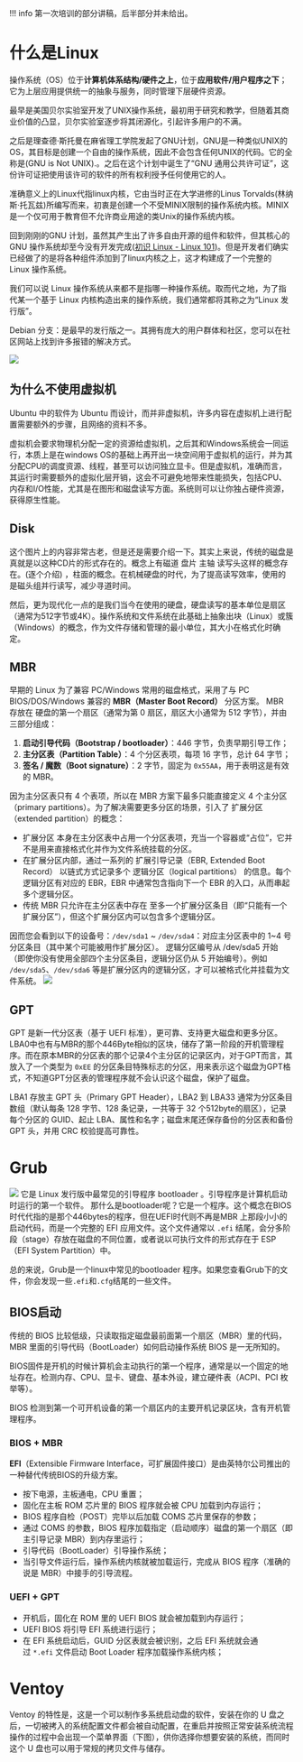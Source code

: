 !!! info
    第一次培训的部分讲稿，后半部分并未给出。

# 什么是Linux
操作系统（OS）位于**计算机体系结构/硬件之上**，位于**应用软件/用户程序之下**；它为上层应用提供统一的抽象与服务，同时管理下层硬件资源。

最早是美国贝尔实验室开发了UNIX操作系统，最初用于研究和教学，但随着其商业价值的凸显，贝尔实验室逐步将其闭源化，引起许多用户的不满。

之后是理查德·斯托曼在麻省理工学院发起了GNU计划，GNU是一种类似UNIX的OS，其目标是创建一个自由的操作系统，因此不会包含任何UNIX的代码。它的全称是(GNU is Not UNIX).。之后在这个计划中诞生了“GNU 通用公共许可证”，这份许可证把使用该许可的软件的所有权利授予任何使用它的人。

准确意义上的Linux代指linux内核，它由当时正在大学进修的Linus Torvalds(林纳斯·托瓦兹)所编写而来，初衷是创建一个不受MINIX限制的操作系统内核。MINIX是一个仅可用于教育但不允许商业用途的类Unix的操作系统内核。

回到刚刚的GNU 计划，虽然其产生出了许多自由开源的组件和软件，但其核心的 GNU 操作系统却至今没有开发完成([初识 Linux - Linux 101](https://101.lug.ustc.edu.cn/Ch01/#linux-origin))。但是开发者们确实已经做了的是将各种组件添加到了linux内核之上，这才构建成了一个完整的 Linux 操作系统。

我们可以说 Linux 操作系统从来都不是指哪一种操作系统。取而代之地，为了指代某一个基于 Linux 内核构造出来的操作系统，我们通常都将其称之为“Linux 发行版”。

Debian 分支：是最早的发行版之一。其拥有庞大的用户群体和社区，您可以在社区网站上找到许多报错的解决方式。

![](output_image/c370af95dc853faa65e9d51477335583.png)

## 为什么不使用虚拟机
Ubuntu 中的软件为 Ubuntu 而设计，而并非虚拟机，许多内容在虚拟机上进行配置需要额外的步骤，且网络的资料不多。

虚拟机会要求物理机分配一定的资源给虚拟机，之后其和Windows系统会一同运行，本质上是在windows OS的基础上再开出一块空间用于虚拟机的运行，并为其分配CPU的调度资源、线程，甚至可以访问独立显卡。但是虚拟机，准确而言，其运行时需要额外的虚拟化层开销，这会不可避免地带来性能损失，包括CPU、内存和I/O性能，尤其是在图形和磁盘读写方面。系统则可以让你独占硬件资源，获得原生性能。

## Disk
这个图片上的内容非常古老，但是还是需要介绍一下。其实上来说，传统的磁盘是真就是以这种CD片的形式存在的。概念上有磁道 盘片 主轴 读写头这样的概念存在。(逐个介绍) ，柱面的概念。在机械硬盘的时代，为了提高读写效率，使用的是磁头组并行读写，减少寻道时间。

然后，更为现代化一点的是我们当今在使用的硬盘，硬盘读写的基本单位是扇区（通常为512字节或4K）。操作系统和文件系统在此基础上抽象出块（Linux）或簇（Windows）的概念，作为文件存储和管理的最小单位，其大小在格式化时确定。

## MBR
早期的 Linux 为了兼容 PC/Windows 常用的磁盘格式，采用了与 PC BIOS/DOS/Windows 兼容的 **MBR（Master Boot Record）** 分区方案。  MBR 存放在 硬盘的第一个扇区（通常为第 0 扇区，扇区大小通常为 512 字节），并由三部分组成：

1. **启动引导代码（Bootstrap / bootloader）**：446 字节，负责早期引导工作；
2. **主分区表（Partition Table）**：4 个分区表项，每项 16 字节，总计 64 字节；
3. **签名 / 魔数（Boot signature）**：2 字节，固定为 `0x55AA`，用于表明这是有效的 MBR。

因为主分区表只有 4 个表项，所以在 MBR 方案下最多只能直接定义 4 个主分区（primary partitions）。为了解决需要更多分区的场景，引入了 扩展分区（extended partition）的概念：

- 扩展分区 本身在主分区表中占用一个分区表项，充当一个容器或“占位”，它并不是用来直接格式化并作为文件系统挂载的分区。
- 在扩展分区内部，通过一系列的 扩展引导记录（EBR, Extended Boot Record） 以链式方式记录多个 逻辑分区（logical partitions） 的信息。每个逻辑分区有对应的 EBR，EBR 中通常包含指向下一个 EBR 的入口，从而串起多个逻辑分区。
- 传统 MBR 只允许在主分区表中存在 至多一个扩展分区条目（即“只能有一个扩展分区”），但这个扩展分区内可以包含多个逻辑分区。

因而您会看到以下的设备号：`/dev/sda1` ~ `/dev/sda4`：对应主分区表中的 1~4 号分区条目（其中某个可能被用作扩展分区）。 逻辑分区编号从 /dev/sda5 开始（即使你没有使用全部四个主分区条目，逻辑分区仍从 5 开始编号）。例如 `/dev/sda5`、`/dev/sda6` 等是扩展分区内的逻辑分区，才可以被格式化并挂载为文件系统。
![](output_image/6925a6d015b7dffe1320379116347845.png)

## GPT
GPT 是新一代分区表（基于 UEFI 标准），更可靠、支持更大磁盘和更多分区。LBA0中也有与MBR的那个446Byte相似的区块，储存了第一阶段的开机管理程序。而在原本MBR的分区表的那个记录4个主分区的记录区内，对于GPT而言，其放入了一个类型为 `0xEE` 的分区条目特殊标志的分区，用来表示这个磁盘为GPT格式，不知道GPT分区表的管理程序就不会认识这个磁盘，保护了磁盘。

LBA1 存放主 GPT 头（Primary GPT Header），LBA2 到 LBA33 通常为分区条目数组（默认每条 128 字节、128 条记录，一共等于 32 个512byte的扇区），记录每个分区的 GUID、起止 LBA、属性和名字；磁盘末尾还保存备份的分区表和备份 GPT 头，并用 CRC 校验提高可靠性。

# Grub
![](output_image/bad91da8aed535fa4b0adaf08711ba3c.png)
它是 Linux 发行版中最常见的引导程序 bootloader 。引导程序是计算机启动时运行的第一个软件。 那什么是bootloader呢？它是一个程序。这个概念在BIOS时代代指的是那个446bytes的程序，但在UEFI时代则不再是MBR 上那段小小的启动代码，而是一个完整的 EFI 应用文件。这个文件通常以 `.efi` 结尾，会分多阶段（stage）存放在磁盘的不同位置，或者说以可执行文件的形式存在于 ESP（EFI System Partition）中。

总的来说，Grub是一个linux中常见的bootloader 程序。如果您查看Grub下的文件，你会发现一些`.efi`和`.cfg`结尾的一些文件。

## BIOS启动
传统的 BIOS 比较低级，只读取指定磁盘最前面第一个扇区（MBR）里的代码，MBR 里面的引导代码（BootLoader）如何启动操作系统 BIOS 是一无所知的。

BIOS固件是开机的时候计算机会主动执行的第一个程序，通常是以一个固定的地址存在。检测内存、CPU、显卡、键盘、基本外设，建立硬件表（ACPI、PCI 枚举等）。

BIOS 检测到第一个可开机设备的第一个扇区内的主要开机记录区块，含有开机管理程序。

### BIOS + MBR
**EFI**（Extensible Firmware Interface，可扩展固件接口）是由英特尔公司推出的一种替代传统BIOS的升级方案。
- 按下电源，主板通电，CPU 重置；
- 固化在主板 ROM 芯片里的 BIOS 程序就会被 CPU 加载到内存运行；
- BIOS 程序自检（POST）完毕以后加载 COMS 芯片里保存的参数；
- 通过 COMS 的参数，BIOS 程序加载指定（启动顺序）磁盘的第一个扇区（即主引导记录 MBR）到内存里运行；
- 引导代码（BootLoader）引导操作系统；
- 当引导文件运行后，操作系统内核就被加载运行，完成从 BIOS 程序（准确的说是 MBR）中接手的引导流程。
### UEFI + GPT
- 开机后，固化在 ROM 里的 UEFI BIOS 就会被加载到内存运行；
- UEFI BIOS 将引导 EFI 系统进行运行；
- 在 EFI 系统启动后，GUID 分区表就会被识别，之后 EFI 系统就会通过 `*.efi` 文件启动 Boot Loader 程序加载操作系统内核；

# Ventoy 
 Ventoy 的特性是，这是一个可以制作多系统启动盘的软件，安装在你的 U 盘之后，一切被拷入的系统配置文件都会被自动配置，在重启并按照正常安装系统流程操作的过程中会出现一个菜单界面（下图），供你选择你想要安装的系统，而同时这个 U 盘也可以用于常规的拷贝文件与储存。
